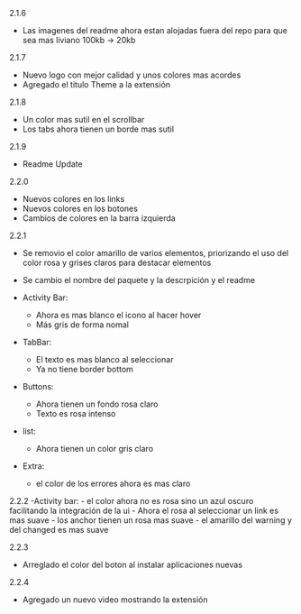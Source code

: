 2.1.6
- Las imagenes del readme ahora estan alojadas fuera del repo para que sea mas liviano 100kb -> 20kb

2.1.7
- Nuevo logo con mejor calidad y unos colores mas acordes
- Agregado el titulo Theme a la extensión

2.1.8
- Un color mas sutil en el scrollbar
- Los tabs ahora tienen un borde mas sutil

2.1.9
- Readme Update

2.2.0
- Nuevos colores en los links
- Nuevos colores en los botones
- Cambios de colores en la barra izquierda

2.2.1
- Se removio el color amarillo de varios elementos, priorizando el uso del color rosa y grises claros para destacar elementos
- Se cambio el nombre del paquete y la descrpición y el readme

- Activity Bar:
    - Ahora es mas blanco el icono al hacer hover
    - Más gris de forma nomal
    
- TabBar:
    - El texto es mas blanco al seleccionar
    - Ya no tiene border bottom

- Buttons:
    - Ahora tienen un fondo rosa claro
    - Texto es rosa intenso

- list:
    - Ahora tienen un color gris claro

- Extra:
    - el color de los errores ahora es mas claro

2.2.2
-Activity bar:
    - el color ahora no es rosa sino un azul oscuro facilitando la integración de la ui
    - Ahora el rosa al seleccionar un link es mas suave
    - los anchor tienen un rosa mas suave
    - el amarillo del warning y del changed es mas suave

2.2.3
- Arreglado el color del boton al instalar aplicaciones nuevas

2.2.4
- Agregado un nuevo video mostrando la extensión